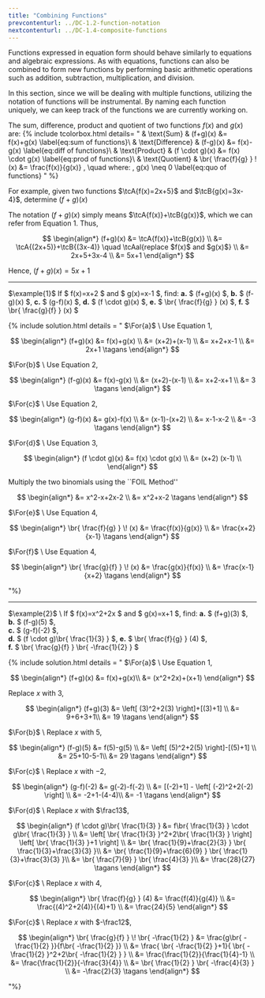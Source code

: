 ```yaml
---
title: "Combining Functions"
prevcontenturl: ../DC-1.2-function-notation
nextcontenturl: ../DC-1.4-composite-functions
---
```



Functions expressed in equation form should behave similarly to equations and algebraic expressions. As with equations, functions can also be combined to form new functions by performing basic arithmetic operations such as addition, subtraction, multiplication, and division.

In this section, since we will be dealing with multiple functions, utilizing the notation of functions will be instrumental. By naming each function uniquely, we can keep track of the functions we are currently working on.


The sum, difference, product and quotient of two functions $f(x)$ and $g(x)$ are:
{% include tcolorbox.html 
    details= "
    & \text{Sum} 		& 	(f+g)(x) &= f(x)+g(x) 
		\label{eq:sum of functions}\\
	& \text{Difference} 	& 	(f-g)(x) &= f(x)-g(x) 
		\label{eq:diff of functions}\\
	& \text{Product}		& 	(f \cdot g)(x) &= f(x) \cdot g(x) 
		\label{eq:prod of functions}\\
	& \text{Quotient} 	& 	\br{ \frac{f}{g} } \! (x) &=  \frac{f(x)}{g(x)} , \quad where: \, g(x) \neq 0 
		\label{eq:quo of functions}
        "
%} 

	


For example, given two functions $\tcA{f(x)=2x+5}$ and $\tcB{g(x)=3x-4}$, determine $(f+g)(x)$

The notation $(f+g)(x)$ simply means $\tcA{f(x)}+\tcB{g(x)}$, which we can refer from Equation 1. Thus,

$$
\begin{align*}
	(f+g)(x) &= \tcA{f(x)}+\tcB{g(x)} \\
	&= \tcA{(2x+5)}+\tcB{(3x-4)} \quad \tcAal{replace $f(x)$ and $g(x)$} \\
	&= 2x+5+3x-4 \\
	&= 5x+1
\end{align*}
$$

Hence, $(f+g)(x) = 5x+1$





---

$\example{1}$
If $ f(x)=x+2 $ and $ g(x)=x-1 $, find:
**a.** $ (f+g)(x) $, 
**b.** $ (f-g)(x) $,
**c.** $ (g-f)(x) $,
**d.** $ (f \cdot g)(x) $,
**e.** $ \br{ \frac{f}{g} } (x) $,
**f.** $ \br{ \frac{g}{f} } (x) $

{% include solution.html details = "
$\For{a}$ \\
Use Equation 1,

$$
\begin{align*}
	(f+g)(x) &=  f(x)+g(x) \\
	&= (x+2)+(x-1) \\
	&= x+2+x-1 \\
	&= 2x+1		\tagans
\end{align*} 
$$

$\For{b}$ \\
Use Equation 2,

$$
\begin{align*}
	(f-g)(x) &=  f(x)-g(x) \\
	&= (x+2)-(x-1) \\
	&= x+2-x+1 \\
	&= 3		\tagans
\end{align*} 
$$

$\For{c}$ \\
Use Equation 2,

$$
\begin{align*}
	(g-f)(x) &=  g(x)-f(x) \\
	&= (x-1)-(x+2) \\
	&= x-1-x-2 \\
	&= -3	\tagans
\end{align*} 
$$

$\For{d}$ \\
Use Equation 3,

$$
\begin{align*}
	(f \cdot g)(x) &=  f(x) \cdot g(x) \\
	&= (x+2) (x-1) \\
\end{align*} 
$$

Multiply the two binomials using the ``FOIL Method''

$$
\begin{align*}
	&= x^2-x+2x-2 \\
	&= x^2+x-2	\tagans
\end{align*} 
$$

$\For{e}$ \\
Use Equation 4,

$$
\begin{align*}
	\br{ \frac{f}{g} } \! (x) &=  \frac{f(x)}{g(x)} \\
	&= \frac{x+2}{x-1}	\tagans
\end{align*}  
$$

$\For{f}$ \\
Use Equation 4,

$$
\begin{align*}
	\br{ \frac{g}{f} } \! (x) &=  \frac{g(x)}{f(x)} \\
	&= \frac{x-1}{x+2}	\tagans
\end{align*} 
$$
	
"%}
	



---
$\example{2}$ \\
If $ f(x)=x^2+2x $ and $ g(x)=x+1 $, find:
**a.** $ (f+g)(3) $, 	
**b.** $ (f-g)(5) $,	
**c.** $ (g-f)(-2) $,	
**d.** $ (f \cdot g)\br{ \frac{1}{3} } $, 
**e.** $ \br{ \frac{f}{g} } (4) $, 	
**f.** $ \br{ \frac{g}{f} } \br{ -\frac{1}{2} } $	
	
	
{% include solution.html details = "
$\For{a}$ \\
Use Equation 1,

$$
\begin{align*}
	(f+g)(x) &= f(x)+g(x)\\
	&= (x^2+2x)+(x+1)
\end{align*}
$$

Replace $x$ with 3,

$$
\begin{align*}
	(f+g)(3) &= \left[ (3)^2+2(3) \right]+[(3)+1] \\
	&= 9+6+3+1\\
	&= 19	\tagans
\end{align*}
$$

$\For{b}$ \\
Replace $x$ with 5,

$$
\begin{align*}
	(f-g)(5) &=  f(5)-g(5) \\
	&= \left[ (5)^2+2(5) \right]-[(5)+1] \\
	&= 25+10-5-1\\
	&= 29	\tagans
\end{align*}
$$

$\For{c}$ \\
Replace $x$ with $-2$,

$$
\begin{align*}
	(g-f)(-2) &=  g(-2)-f(-2) \\
	&= [(-2)+1] - \left[ (-2)^2+2(-2) \right] \\
	&= -2+1-(4-4)\\
	&= -1	\tagans
\end{align*}
$$


$\For{d}$ \\
Replace $x$ with $\frac13$,

$$
\begin{align*}
	(f \cdot g)\br{ \frac{1}{3} } &=  f\br{ \frac{1}{3} } \cdot g\br{ \frac{1}{3} } \\
	&= \left[ \br{ \frac{1}{3} }^2+2\br{ \frac{1}{3} } \right]  \left[ \br{ \frac{1}{3} }+1 \right] \\
	&= \br{ \frac{1}{9}+\frac{2}{3} } \br{ \frac{1}{3}+\frac{3}{3} }\\
	&= \br{ \frac{1}{9}+\frac{6}{9} } \br{ \frac{1}{3}+\frac{3}{3} }\\
	&= \br{ \frac{7}{9} } \br{ \frac{4}{3} }\\
 	&= \frac{28}{27}	\tagans
\end{align*}
$$

$\For{c}$ \\
Replace $x$ with $4$,

$$
\begin{align*}
	\br{ \frac{f}{g} } (4) &=  \frac{f(4)}{g(4)} \\
	&= \frac{(4)^2+2(4)}{(4)+1} \\
	&= \frac{24}{5}
\end{align*}
$$


$\For{c}$ \\
Replace $x$ with $-\frac12$,

$$
\begin{align*}
	\br{ \frac{g}{f} } \! \br{ -\frac{1}{2} } &=  \frac{g\br{ -\frac{1}{2} }}{f\br{ -\frac{1}{2} }} \\
	&= \frac{ \br{ -\frac{1}{2} }+1}{ \br{ -\frac{1}{2} }^2+2\br{ -\frac{1}{2} } } \\
	&= \frac{\frac{1}{2}}{\frac{1}{4}-1} \\
	&= \frac{\frac{1}{2}}{-\frac{3}{4}} \\
	&= \br{ \frac{1}{2} } \br{ -\frac{4}{3} } \\
	&= -\frac{2}{3}		\tagans
\end{align*}
$$

"%}